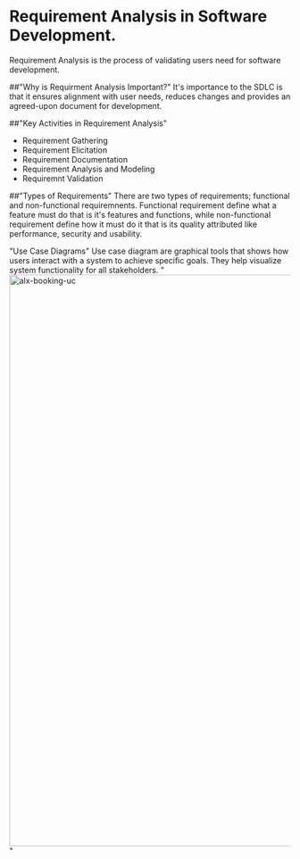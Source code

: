  # Requirement Analysis in Software Development.
Requirement Analysis is the process of validating users need for software development.

##"Why is Requirment Analysis Important?"
It's importance to the SDLC is that it ensures alignment with user needs, reduces changes and provides an agreed-upon document for development.

##"Key Activities in Requirement Analysis"
- Requirement Gathering
- Requirement Elicitation
- Requirement Documentation
- Requirement Analysis and Modeling
- Requiremnt Validation

##"Types of Requirements"
There are two types of requirements; functional and non-functional requiremnents.
Functional requirement define what a feature must do that is it's features and functions, while non-functional requirement define how it must do it that is its quality attributed like performance, security and usability.

"Use Case Diagrams"
Use case diagram are graphical tools that shows how users interact with a system to achieve specific goals.
They help visualize system functionality for all stakeholders.
"<img width="1024" height="1024" alt="alx-booking-uc" src="https://github.com/user-attachments/assets/96a5fb04-d863-43b7-bff8-a0cf76609122" />"

